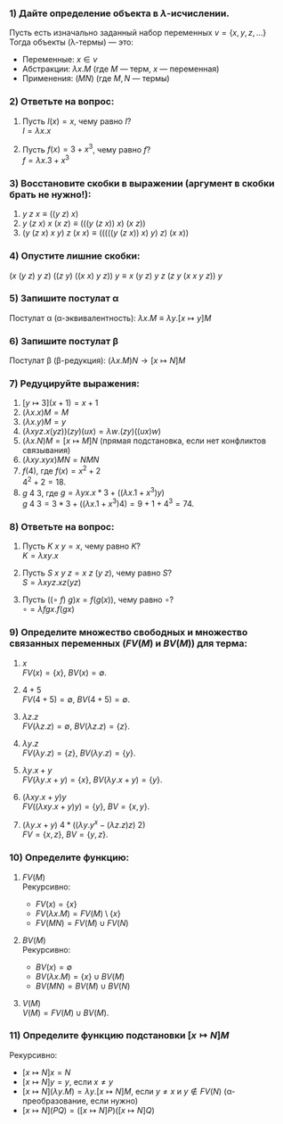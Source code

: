 ### 1) Дайте определение объекта в $\lambda$-исчислении.
Пусть есть изначально заданный набор переменных $v = \lbrace x, y, z, \dots\rbrace$ \
Тогда объекты (λ-термы) — это:
- Переменные: $x \in v$
- Абстракции: $\lambda x.M$ (где $M$ — терм, $x$ — переменная)
- Применения: $(M N)$ (где $M, N$ — термы)

### 2) Ответьте на вопрос:
1. Пусть $I(x) = x$, чему равно $I$?\
$I = \lambda x.x$

1. Пусть $f(x) = 3 + x^3$, чему равно $f$?\
$f = \lambda x.3 + x^3$

### 3) Восстановите скобки в выражении (аргумент в скобки брать не нужно!):
1. $y ~ z ~ x \equiv ((y ~ z) ~ x)$
2. $y ~ (z ~ x) ~ x ~ (x ~ z) \equiv (((y ~ (z ~ x)) ~ x) ~ (x ~ z))$
3. $(y ~ (z ~ x) ~ x ~ y) ~ z ~ (x ~ x) \equiv (((((y ~ (z ~ x)) ~ x) ~ y) ~ z) ~ (x ~ x))$

### 4) Опустите лишние скобки:
$(x ~ (y ~ z) ~ y ~ z) ~ ((z ~ y) ~ ((x ~ x) ~ y ~ z)) ~ y \equiv x ~ (y ~ z) ~ y ~ z ~ (z ~ y ~ (x ~ x ~ y ~ z)) ~ y$


### 5) Запишите постулат α
Постулат α (α-эквивалентность):  $\lambda x.M \equiv \lambda y.[x \mapsto y]M$

### 6) Запишите постулат β
Постулат β (β-редукция):  $(\lambda x.M)N \rightarrow [x \mapsto N]M$

### 7) Редуцируйте выражения:
1. $[y \mapsto 3](x + 1) = x + 1$
2. $(\lambda x.x)M = M$
3. $(\lambda x.y)M = y$
4. $(\lambda xyz.x(yz))(zy)(ux) = \lambda w.(zy)((ux)w)$
5. $(\lambda x.N)M = [x \mapsto M]N$ (прямая подстановка, если нет конфликтов связывания)
6. $(\lambda xy.xyx)MN = N M N$
7. $f(4)$, где $f(x) = x^2 + 2$ \
$4^2 + 2 = 18$.
8. $g ~ 4 ~ 3$, где $g = \lambda yx.x * 3 + ((\lambda x.1 + x^3)y)$\
$g ~ 4 ~ 3 = 3 * 3 + ((\lambda x.1 + x^3)4) = 9 + 1 + 4^3 = 74$.
### 8) Ответьте на вопрос:
1. Пусть $K ~ x ~ y = x$, чему равно $K$?\
$K = \lambda xy.x$

2. Пусть $S ~ x ~ y ~ z = x ~ z ~ (y ~ z)$, чему равно $S$?\
$S = \lambda xyz.xz(yz)$

3. Пусть $((\circ ~ f) ~ g)x = f(g(x))$, чему равно $\circ$?\
$\circ = \lambda fgx.f(gx)$

### 9) Определите множество свободных и множество связанных переменных ($FV(M)$ и $BV(M)$) для терма:
1. $x$\
$FV(x) = \lbrace x\rbrace$, $BV(x) = \emptyset$.

2. $4 + 5$\
$FV(4 + 5) = \emptyset$, $BV(4 + 5) = \emptyset$.

3. $\lambda z.z$\
$FV(\lambda z.z) = \emptyset$, $BV(\lambda z.z) = \lbrace z\rbrace$.

4. $\lambda y.z$\
$FV(\lambda y.z) = \lbrace z\rbrace$, $BV(\lambda y.z) = \lbrace y\rbrace$.

5. $\lambda y.x + y$\
$FV(\lambda y.x + y) = \lbrace x\rbrace$, $BV(\lambda y.x + y) = \lbrace y\rbrace$.

6. $(\lambda xy.x + y)y$\
$FV((\lambda xy.x + y)y) = \lbrace y\rbrace$, $BV = \lbrace x, y\rbrace$.

7. $(\lambda y.x + y) ~ 4 * ((\lambda y.y^x - (\lambda z.z)z) ~ 2)$\
$FV = \lbrace x, z\rbrace$, $BV = \lbrace y, z\rbrace$.

### 10) Определите функцию:
1. $FV(M)$\
Рекурсивно:  
   - $FV(x) = \lbrace x\rbrace$  
   - $FV(\lambda x.M) = FV(M) \setminus \lbrace x\rbrace$  
   - $FV(MN) = FV(M) \cup FV(N)$

2. $BV(M)$\
Рекурсивно:  
   - $BV(x) = \emptyset$  
   - $BV(\lambda x.M) = \lbrace x\rbrace \cup BV(M)$  
   - $BV(MN) = BV(M) \cup BV(N)$

3. $V(M)$\
$V(M) = FV(M) \cup BV(M)$.

### 11) Определите функцию подстановки $[x \mapsto N]M$
Рекурсивно:  
- $[x \mapsto N]x = N$  
- $[x \mapsto N]y = y$, если $x \neq y$  
- $[x \mapsto N](\lambda y.M) = \lambda y.[x \mapsto N]M$, если $y \neq x$ и $y \notin FV(N)$ (α-преобразование, если нужно)  
- $[x \mapsto N](PQ) = ([x \mapsto N]P)([x \mapsto N]Q)$